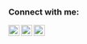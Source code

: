 ### Connect with me:

[<img align="left" alt="bengsiswantoh | YouTube" width="22px" src="https://cdn.jsdelivr.net/npm/simple-icons@v3/icons/youtube.svg" />][youtube]
[<img align="left" alt="bengsiswantoh | LinkedIn" width="22px" src="https://cdn.jsdelivr.net/npm/simple-icons@v3/icons/linkedin.svg" />][linkedin]
[<img align="left" alt="bengsiswantoh | Instagram" width="22px" src="https://cdn.jsdelivr.net/npm/simple-icons@v3/icons/instagram.svg" />][instagram]

<br />

[youtube]: https://www.youtube.com/channel/UCqxXmZPBZfuHVMzPHprDkPg
[linkedin]: https://www.linkedin.com/in/bengsiswanto-hendrawan
[instagram]: https://instagram.com/bengsiswantoh
